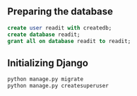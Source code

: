 ## Preparing the database

```sql
create user readit with createdb;
create database readit;
grant all on database readit to readit;
```


## Initializing Django

```py
python manage.py migrate
python manage.py createsuperuser
```
